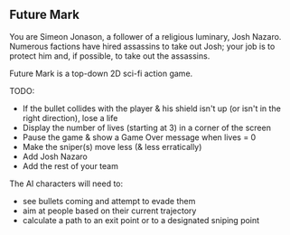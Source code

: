 ## Future Mark

You are Simeon Jonason, a follower of a religious luminary, Josh Nazaro. Numerous factions have hired assassins to take out Josh; your job is to protect him and, if possible, to take out the assassins.

Future Mark is a top-down 2D sci-fi action game.

TODO:

* If the bullet collides with the player & his shield isn't up (or isn't in the right direction), lose a life
* Display the number of lives (starting at 3) in a corner of the screen
* Pause the game & show a Game Over message when lives = 0
* Make the sniper(s) move less (& less erratically)
* Add Josh Nazaro
* Add the rest of your team

The AI characters will need to:
* see bullets coming and attempt to evade them
* aim at people based on their current trajectory
* calculate a path to an exit point or to a designated sniping point

